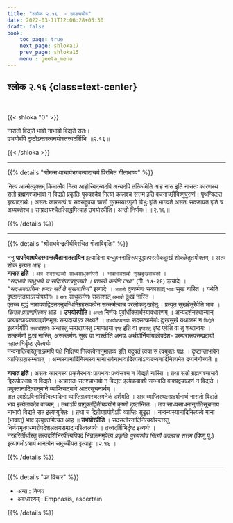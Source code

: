 ```yaml
---
title: "श्लोक २.१६  - साङ्ययोग"
date: 2022-03-11T12:06:28+05:30
draft: false
book:
    toc_page: true
    next_page: shloka17
    prev_page: shloka15
    menu : geeta_menu
---
```




## श्लोक २.१६ {class=text-center}

<br/>

{{< shloka  "0"  >}}

नासतो विद्यते भावो नाभावो विद्यते सतः।  
उभयोरपि दृष्टोऽन्तस्त्वनयोस्तत्त्वदर्शिभिः ॥२.१६॥

{{< /shloka >}}

---


{{% details "श्रीमत्मध्वाचार्यभगवत्पादाचर्य विरचित  गीताभाष्य" %}}

नित्य आत्मेत्युक्तम् किमात्मैव नित्य आहोस्विदन्यदपि अन्यदपि 
तत्किमिति आह नास इति नासतः कारणस्य सतो ब्रह्मणश्चाभावा 
न विद्यते प्रकृतिः पुरुषश्चैव नित्यां कालश्च सत्तम इति वचनाच्छीविष्णुपुराणं। 
पृथग्विद्यत इत्यादरार्थः। असतः कारणत्वं च सदसद्रूपया चासों गुणमय्याऽगुणो 
विभुः इति भागवते असतः सदजायत इति च अव्यक्तेश्च। सम्प्रदायश्चैतत्सिद्धमित्याह 
उभयोरपीति। अन्तो निर्णयः। ॥२.१६॥

{{% /details %}}

---

{{% details "श्रीराघवेन्द्रतीर्थविरचित गीताविवृतिः" %}}

ननु  **पापमेवाश्रयेदस्मान्हत्वैतानाततायिन** इत्यादिना
बन्धुहननादिरूपयुद्धात्परलोकदुःखं शोकहेतुतयोक्तम्‌ । अतः शोक इत्यत आह ॥  
**नासत इति** । `अत्र सदसच्छब्दौ साध्वसाधुकर्मपरौ । भावाभावशब्दौ सुखदुःखवाचकौ` ।  
*"सद्भावे साधुभावे च सदित्येतत्प्रयुज्यते । प्रशस्ते कर्मणि तथा”* 
(गी. १७-२६) इत्यादेः ।  
*“सद्भाववाचिनः शब्दाः सर्वे ते सुखवाचिन”* 
इत्यादेः । `असतो` दुष्कर्मणः सकाशात्‌ `भावः` सुखं नास्ति । यथेति
दृष्टान्ततयाऽस्योपयोगः । `सतः` साधुकर्मणः सकाशात् `अभावो` दुःखं नास्ति ।  
एतच्च युद्धं नारायणद्विट्तदनुबन्धिनिग्रहरूपत्वेन सत्कर्मत्वान्न परलोकदुःखहेतुः। 
प्रत्युत सुखहेतुरेवेति भावः । *किमत्र प्रमाणमित्यत* आह ॥
**उभयोरपीति**। `अन्तो` निर्णयः पूर्वार्धोक्तार्थस्यावधारणम्‌ । अन्यदर्शनस्थान्यान्‌
प्रत्यप्रत्यायकत्वाद्दर्शनमूलः सम्प्रदायोऽत्र लक्ष्यते । `उभयोरप्यनयोः`
सदसत्कर्मणोः दुःखसुखे यथाक्रमं न `विद्येते` इत्यर्थर्योपि `तत्त्वदर्शिभिः` अन्तस्तु
सम्प्रदायस्तु प्रमाणतया `दृष्ट` इति वा `दृष्टस्तु` दृष्ट एवेति वा तु शब्दान्वयः ।
सत्कर्मणो दुःखं नास्ति, असत्कर्मणः सुख वा
नास्तीति अनयः अर्थयोर्निर्णायकोपदेश- परम्परारूपसम्प्रदायो 
महात्मभिर्दृष्ट एवेत्यर्थः।   
नन्वनादित्वहेतुनाऽहमपि पक्षे निक्षिप्य नित्वत्वेनानुमातव्य इति यदुक्तं
त्वया स त्वयुक्तः पक्षः । दृष्टान्ताभावेन व्याप्तिग्रहासम्भवात्‌ ।
अन्यस्यानादिनित्यस्य  मानाभावेनाभावादित्यतोऽन्यदप्यनादिनित्यमेत
दप्यनेनोच्यते ॥  

**नासत इति**। असतः कारणस्य प्रकृतेरभावः प्रागभावः
प्रध्वंसश्च न विद्यते नास्ति । तथा सतो ब्रह्मणश्चाभावे द्विरूपोऽभावः न विद्यते ।
अत्रासतः सतश्चाभावो न विद्यत इत्येकवाक्ये सम्भवति वाक्यद्वयग्रहणं न विद्यते ।
प्रगुक्तानादित्वानुमाने व्याप्तिसद्भावे आदरसूचनार्थम् ।  
अत एवाग्रेऽविनाशित्वित्यादिना
व्याप्तिग्रहणस्थलमनेकं दर्शयति ।  अत्र  व्याप्तिस्थलप्रदर्शनार्थ नासतो 
विद्यते भाव इत्येतावदेव वाच्यम्‌ । तथाऽपि प्रागुक्तद्वितीयप्रयोगे कृष्णो 
दृष्टान्तितः । तत्र साध्यसाधनानुगतिसूचनाय नाभावो विद्यते सत इत्यप्युक्तिः । तथा च
द्वितीयप्रयोगेऽपि व्याप्तिः सुदृढा ।
नन्‍वन्यस्यानादिनित्यत्वे माना (भावात्‌) भाव इत्युक्तमित्यत आह ॥
**उभयोरपीति** । सदसतोरनादिनित्ययोरन्तस्तु 
निर्णयभूतपरम्परोपदेशलक्षणसम्प्रदायस्त्वित्यर्थः ।
तत्त्वदर्शिभिर्दृष्ट इत्यर्थः ।  
नरहरिर्तीर्थास्तु  तत्त्वदर्शिभिरपीत्यपिपदं भिन्नक्रममुपेत्य 
*प्रकृतिः पुरुषश्वैव नित्यौ कालश्च सत्तम* (विष्णु पु.)  
इत्यागमोऽत्रार्थ मानत्वेन समुच्चीयत इत्याहुः ॥२.१६ ॥



{{% /details %}}


---

{{% details "पद विचार" %}}

- अन्त : निर्णय
- अवधारणम् : Emphasis, ascertain

{{% /details %}}
